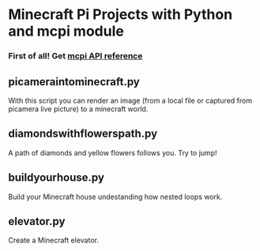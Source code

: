 # Minecraft Pi Projects with Python and mcpi module


### First of all! Get [mcpi API reference](https://www.stuffaboutcode.com/p/minecraft-api-reference.html)


## picameraintominecraft.py

With this script you can render an image (from a local file or captured from picamera live picture) to a minecraft world.

## diamondswithflowerspath.py

A path of diamonds and yellow flowers follows you. Try to jump!

## buildyourhouse.py

Build your Minecraft house undestanding how nested loops work.

## elevator.py

Create a Minecraft elevator.
